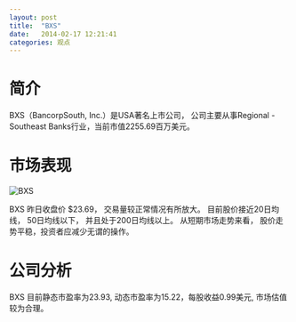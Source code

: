 ```yaml
---
layout: post
title:  "BXS"
date:   2014-02-17 12:21:41
categories: 观点
---
```


# 简介
BXS（BancorpSouth, Inc.）是USA著名上市公司，
公司主要从事Regional - Southeast Banks行业，当前市值2255.69百万美元。

# 市场表现

![BXS](http://finviz.com/chart.ashx?t=BXS&ty=c&ta=1&p=d&s=l)

BXS 昨日收盘价 $23.69，
交易量较正常情况有所放大。
目前股价接近20日均线，
50日均线以下，
并且处于200日均线以上。
从短期市场走势来看，
股价走势平稳，投资者应减少无谓的操作。

# 公司分析
BXS 目前静态市盈率为23.93, 动态市盈率为15.22，每股收益0.99美元,
市场估值较为合理。
